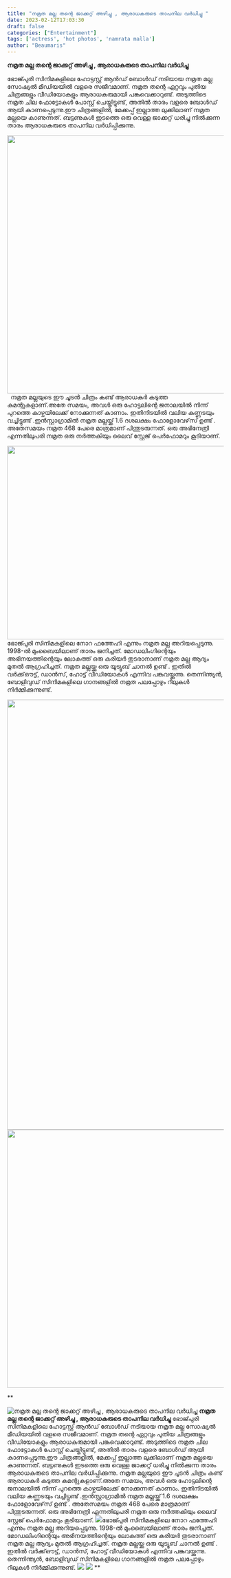 ```yaml
---
title: "നമ്രത മല്ല തന്റെ ജാക്കറ്റ് അഴിച്ചു , ആരാധകരുടെ താപനില വർധിച്ചു "
date: 2023-02-12T17:03:30
draft: false
categories: ["Entertainment"]
tags: ['actress', 'hot photos', 'namrata malla']
author: "Beaumaris"
---
```


<strong>നമ്രത മല്ല തന്റെ ജാക്കറ്റ് അഴിച്ചു , ആരാധകരുടെ താപനില വർധിച്ചു </strong>

ഭോജ്‌പുരി സിനിമകളിലെ ഹോട്ടസ്റ്റ് ആൻഡ് ബോൾഡ് നടിയായ നമ്രത മല്ല സോഷ്യൽ മീഡിയയിൽ വളരെ സജീവമാണ്. നമ്രത തന്റെ ഏറ്റവും പുതിയ ചിത്രങ്ങളും വീഡിയോകളും ആരാധകരുമായി പങ്കുവെക്കാറുണ്ട്. അടുത്തിടെ നമ്രത ചില ഫോട്ടോകൾ പോസ്റ്റ് ചെയ്തിട്ടുണ്ട്, അതിൽ താരം വളരെ ബോൾഡ് ആയി കാണപ്പെടുന്നു.ഈ ചിത്രങ്ങളിൽ, മേക്കപ്പ് ഇല്ലാത്ത ലുക്കിലാണ് നമ്രത മല്ലയെ കാണുന്നത്. ബട്ടണുകൾ ഇടത്തെ ഒരു വെള്ള ജാക്കറ്റ് ധരിച്ചു നിൽക്കുന്ന താരം ആരാധകരുടെ താപനില വർധിപ്പിക്കുന്നു.

<img class="size-large wp-image-383330 aligncenter" src="https://cdn.boolokam.com/articles/2023/02/97662124-1024x768.webp" alt="" width="800" height="600" />   നമ്രത മല്ലയുടെ ഈ ചൂടൻ ചിത്രം കണ്ട് ആരാധകർ കടുത്ത കമന്റുകളാണ്.അതേ സമയം, അവൾ ഒരു ഹോട്ടലിന്റെ ജനാലയിൽ നിന്ന് പുറത്തെ കാഴ്ചയിലേക്ക് നോക്കുന്നത് കാണാം. ഇതിനിടയിൽ വലിയ കണ്ണടയും വച്ചിട്ടുണ്ട് .ഇൻസ്റ്റാഗ്രാമിൽ നമ്രത മല്ലയ്ക്ക് 1.6 ദശലക്ഷം ഫോളോവേഴ്‌സ് ഉണ്ട് . അതേസമയം നമ്രത 468 പേരെ മാത്രമാണ് പിന്തുടരുന്നത്. ഒരു അഭിനേത്രി എന്നതിലുപരി നമ്രത ഒരു നർത്തകിയും ലൈവ് സ്റ്റേജ് പെർഫോമറും കൂടിയാണ്.

<img class="size-large wp-image-383331 aligncenter" src="https://cdn.boolokam.com/articles/2023/02/fwwww-1024x576.webp" alt="" width="800" height="450" />ഭോജ്പുരി സിനിമകളിലെ നോറ ഫത്തേഹി എന്നും നമ്രത മല്ല അറിയപ്പെടുന്നു. 1998-ൽ മുംബൈയിലാണ് താരം ജനിച്ചത്. മോഡലിംഗിന്റെയും അഭിനയത്തിന്റെയും ലോകത്ത് ഒരു കരിയർ തുടരാനാണ് നമ്രത മല്ല ആദ്യം മുതൽ ആഗ്രഹിച്ചത്. നമ്രത മല്ലയ്ക്കു ഒരു യൂട്യൂബ് ചാനൽ ഉണ്ട് . ഇതിൽ വർക്ക്ഔട്ട്, ഡാൻസ്, ഹോട്ട് വീഡിയോകൾ എന്നിവ പങ്കുവയ്ക്കുന്നു. തെന്നിന്ത്യൻ, ബോളിവുഡ് സിനിമകളിലെ ഗാനങ്ങളിൽ നമ്രത പലപ്പോഴും റീലുകൾ നിർമ്മിക്കുന്നുണ്ട്.

<img class="size-large wp-image-383332 aligncenter" src="https://cdn.boolokam.com/articles/2023/02/geg-819x1024.jpeg" alt="" width="800" height="1000" />

<img class="size-large wp-image-383333 aligncenter" src="https://cdn.boolokam.com/articles/2023/02/ggggg.webp" alt="" width="800" height="600" />

**


![നമ്രത മല്ല തന്റെ ജാക്കറ്റ് അഴിച്ചു , ആരാധകരുടെ താപനില വർധിച്ചു ](https://cdn.boolokam.com/articles/2023/02/97662124-1024x768.webp)**നമ്രത മല്ല തന്റെ ജാക്കറ്റ് അഴിച്ചു , ആരാധകരുടെ താപനില വർധിച്ചു** ഭോജ്‌പുരി സിനിമകളിലെ ഹോട്ടസ്റ്റ് ആൻഡ് ബോൾഡ് നടിയായ നമ്രത മല്ല സോഷ്യൽ മീഡിയയിൽ വളരെ സജീവമാണ്. നമ്രത തന്റെ ഏറ്റവും പുതിയ ചിത്രങ്ങളും വീഡിയോകളും ആരാധകരുമായി പങ്കുവെക്കാറുണ്ട്. അടുത്തിടെ നമ്രത ചില ഫോട്ടോകൾ പോസ്റ്റ് ചെയ്തിട്ടുണ്ട്, അതിൽ താരം വളരെ ബോൾഡ് ആയി കാണപ്പെടുന്നു.ഈ ചിത്രങ്ങളിൽ, മേക്കപ്പ് ഇല്ലാത്ത ലുക്കിലാണ് നമ്രത മല്ലയെ കാണുന്നത്. ബട്ടണുകൾ ഇടത്തെ ഒരു വെള്ള ജാക്കറ്റ് ധരിച്ചു നിൽക്കുന്ന താരം ആരാധകരുടെ താപനില വർധിപ്പിക്കുന്നു. നമ്രത മല്ലയുടെ ഈ ചൂടൻ ചിത്രം കണ്ട് ആരാധകർ കടുത്ത കമന്റുകളാണ്.അതേ സമയം, അവൾ ഒരു ഹോട്ടലിന്റെ ജനാലയിൽ നിന്ന് പുറത്തെ കാഴ്ചയിലേക്ക് നോക്കുന്നത് കാണാം. ഇതിനിടയിൽ വലിയ കണ്ണടയും വച്ചിട്ടുണ്ട് .ഇൻസ്റ്റാഗ്രാമിൽ നമ്രത മല്ലയ്ക്ക് 1.6 ദശലക്ഷം ഫോളോവേഴ്‌സ് ഉണ്ട് . അതേസമയം നമ്രത 468 പേരെ മാത്രമാണ് പിന്തുടരുന്നത്. ഒരു അഭിനേത്രി എന്നതിലുപരി നമ്രത ഒരു നർത്തകിയും ലൈവ് സ്റ്റേജ് പെർഫോമറും കൂടിയാണ്. ![](https://cdn.boolokam.com/articles/2023/02/fwwww-1024x576.webp)ഭോജ്പുരി സിനിമകളിലെ നോറ ഫത്തേഹി എന്നും നമ്രത മല്ല അറിയപ്പെടുന്നു. 1998-ൽ മുംബൈയിലാണ് താരം ജനിച്ചത്. മോഡലിംഗിന്റെയും അഭിനയത്തിന്റെയും ലോകത്ത് ഒരു കരിയർ തുടരാനാണ് നമ്രത മല്ല ആദ്യം മുതൽ ആഗ്രഹിച്ചത്. നമ്രത മല്ലയ്ക്കു ഒരു യൂട്യൂബ് ചാനൽ ഉണ്ട് . ഇതിൽ വർക്ക്ഔട്ട്, ഡാൻസ്, ഹോട്ട് വീഡിയോകൾ എന്നിവ പങ്കുവയ്ക്കുന്നു. തെന്നിന്ത്യൻ, ബോളിവുഡ് സിനിമകളിലെ ഗാനങ്ങളിൽ നമ്രത പലപ്പോഴും റീലുകൾ നിർമ്മിക്കുന്നുണ്ട്. ![](https://cdn.boolokam.com/articles/2023/02/geg-819x1024.jpeg) ![](https://cdn.boolokam.com/articles/2023/02/ggggg.webp) **

